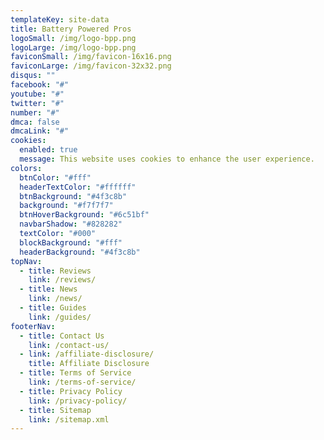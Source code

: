 ```yaml
---
templateKey: site-data
title: Battery Powered Pros
logoSmall: /img/logo-bpp.png
logoLarge: /img/logo-bpp.png
faviconSmall: /img/favicon-16x16.png
faviconLarge: /img/favicon-32x32.png
disqus: ""
facebook: "#"
youtube: "#"
twitter: "#"
number: "#"
dmca: false
dmcaLink: "#"
cookies:
  enabled: true
  message: This website uses cookies to enhance the user experience.
colors:
  btnColor: "#fff"
  headerTextColor: "#ffffff"
  btnBackground: "#4f3c8b"
  background: "#f7f7f7"
  btnHoverBackground: "#6c51bf"
  navbarShadow: "#828282"
  textColor: "#000"
  blockBackground: "#fff"
  headerBackground: "#4f3c8b"
topNav:
  - title: Reviews
    link: /reviews/
  - title: News
    link: /news/
  - title: Guides
    link: /guides/
footerNav:
  - title: Contact Us
    link: /contact-us/
  - link: /affiliate-disclosure/
    title: Affiliate Disclosure
  - title: Terms of Service
    link: /terms-of-service/
  - title: Privacy Policy
    link: /privacy-policy/
  - title: Sitemap
    link: /sitemap.xml
---
```

